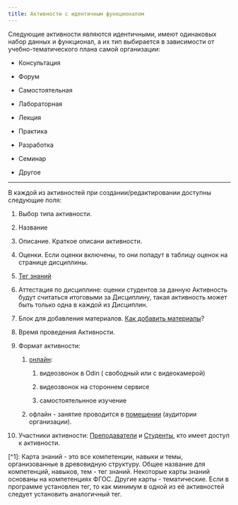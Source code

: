 ```yaml
---
title: Активности с идентичным функционалом
---
```


Следующие активности являются идентичными, имеют одинаковых набор данных и функционал, а их тип выбирается в зависимости от учебно-тематического плана самой организации:

-  Консультация

-  Форум

-  Самостоятельная

-  Лабораторная

-  Лекция

-  Практика

-  Разработка

-  Семинар

-  Другое

---

В каждой из активностей при создании/редактировании доступны следующие поля:

1. Выбор типа активности.

2. Название

3. Описание. Краткое описани активности.

4. Оценки. Если оценки включены, то они попадут в таблицу оценок на странице дисциплины.

5. [Тег знаний](#user-content-fn-1)

6. Аттестация по дисциплине: оценки студентов за данную Активность будут считаться итоговыми за Дисциплину, такая активность может быть только одна в каждой из Дисциплин.

7. Блок для добавления материалов. [Как добавить материалы](./../../../servisy/biblioteka/dobavlenie-materialov)?

8. Время проведения Активности.

9. Формат активности:

   1. [онлайн](./../../../kommunikaciya/videozvonki/_index):

      1. видеозвонок в  Odin ( свободный или с видеокамерой)

      2. видеозвонок на стороннем сервисе

      3. самостоятельнное изучение

   2. офлайн - занятие проводится в [помещении](./../../aktivnosti/broken-reference) (аудитории организации).

10. Участники активности: [Преподаватели](./../../../instrukcii-po-rabote/dlya-administratorov/kak-naznachit-prepodavatelya) и [Студенты](./../../../roli-v-sisteme/studenty), кто имеет доступ к активности.

\[^1\]: Карта знаний - это все компетенции, навыки и темы, организованные в древовидную структуру. Общее название для компетенций, навыков, тем - тег знаний. Некоторые карты знаний основаны на компетенциях ФГОС. Другие карты - тематические. Если в программе установлен тег, то как минимум в одной из её активностей  следует установить  аналогичный тег.